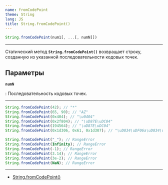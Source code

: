 ```yaml
---
name: fromCodePoint
theme: String
lang: JS
title: String.fromCodePoint()
---
```


```js
String.fromCodePoint(num1[, ...[, numN]])
```

---

Статический метод **`String.fromCodePoint()`** возвращает строку, созданную из указанной последовательности кодовых точек.

## Параметры

**`numN`**

: Последовательность кодовых точек.

---

```js
String.fromCodePoint(42); // "*"
String.fromCodePoint(65, 90); // "AZ"
String.fromCodePoint(0x404); // "\u0404"
String.fromCodePoint(0x2f804); // "\uD87E\uDC04"
String.fromCodePoint(194564); // "\uD87E\uDC04"
String.fromCodePoint(0x1d306, 0x61, 0x1d307); // "\uD834\uDF06a\uD834\uDF07"

String.fromCodePoint("_"); // RangeError
String.fromCodePoint(Infinity); // RangeError
String.fromCodePoint(-1); // RangeError
String.fromCodePoint(3.14); // RangeError
String.fromCodePoint(3e-2); // RangeError
String.fromCodePoint(NaN); // RangeError
```

---

- [String.fromCodePoint()](https://developer.mozilla.org/ru/docs/Web/JavaScript/Reference/Global_Objects/String/fromCodePoint)
